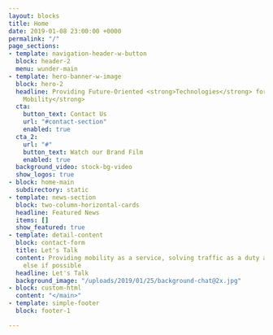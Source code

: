 ```yaml
---
layout: blocks
title: Home
date: 2019-01-08 23:00:00 +0000
permalink: "/"
page_sections:
- template: navigation-header-w-button
  block: header-2
  menu: wunder-main
- template: hero-banner-w-image
  block: hero-2
  headline: Providing Future-Oriented <strong>Technologies</strong> for<strong> Urban
    Mobility</strong>
  cta:
    button_text: Contact Us
    url: "#contact-section"
    enabled: true
  cta_2:
    url: "#"
    button_text: Watch our Brand Film
    enabled: true
  background_video: stock-bg-video
  show_logos: true
- block: home-main
  subdirectory: static
- template: news-section
  block: two-column-horizontal-cards
  headline: Featured News
  items: []
  show_featured: true
- template: detail-content
  block: contact-form
  title: Let's Talk
  content: Providing mobility as a service, solving traffic as a duty and something
    else if possible
  headline: Let's Talk
  background_image: "/uploads/2019/01/25/background-chat@2x.jpg"
- block: custom-html
  content: "</main>"
- template: simple-footer
  block: footer-1

---
```

